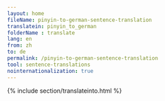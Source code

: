 ```yaml
---
layout: home
fileName: pinyin-to-german-sentence-translation
translatein: pinyin_to_german
folderName : translate
lang: en
from: zh
to: de
permalink: /pinyin-to-german-sentence-translation
tool: sentence-translations
nointernationalization: true
---
```

{% include section/translateinto.html %}

